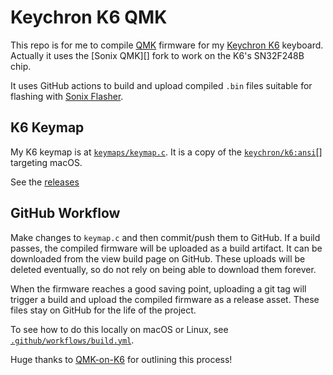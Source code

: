 # Keychron K6 QMK

This repo is for me to compile [QMK][] firmware for my [Keychron K6][]
keyboard. Actually it uses the [Sonix QMK][] fork to work on the K6's
SN32F248B chip.

It uses GitHub actions to build and upload compiled `.bin` files suitable for
flashing with [Sonix Flasher][].

## K6 Keymap

My K6 keymap is at [`keymaps/keymap.c`](./keymaps/keymap.c). It is a copy of
the [`keychron/k6:ansi`][Sonix QMK K6 Keymap][] targeting macOS.

See the [releases](https://github.com/itspriddle/k6-qmk/releases)

## GitHub Workflow

Make changes to `keymap.c` and then commit/push them to GitHub. If a build
passes, the compiled firmware will be uploaded as a build artifact. It can be
downloaded from the view build page on GitHub. These uploads will be deleted
eventually, so do not rely on being able to download them forever.

When the firmware reaches a good saving point, uploading a git tag will
trigger a build and upload the compiled firmware as a release asset. These
files stay on GitHub for the life of the project.

To see how to do this locally on macOS or Linux, see
[`.github/workflows/build.yml`](./.github/workflows/build.yml).

Huge thanks to [QMK-on-K6][] for outlining this process!

[QMK]: https://qmk.fm
[Sonix QMK Firmware]: https://github.com/SonixQMK/qmk_firmware
[Sonix QMK K6 Keymap]: https://github.com/SonixQMK/qmk_firmware/tree/697eca0c/keyboards/keychron/k6/keymaps/ansi
[Sonix Flasher]: https://github.com/SonixQMK/sonix-flasher/releases/tag/v0.2.1
[QMK-on-K6]: https://github.com/CanUnesi/QMK-on-K6/blob/main/README.md
[Keychron K6]: https://www.keychron.com/products/keychron-k6-wireless-mechanical-keyboard
